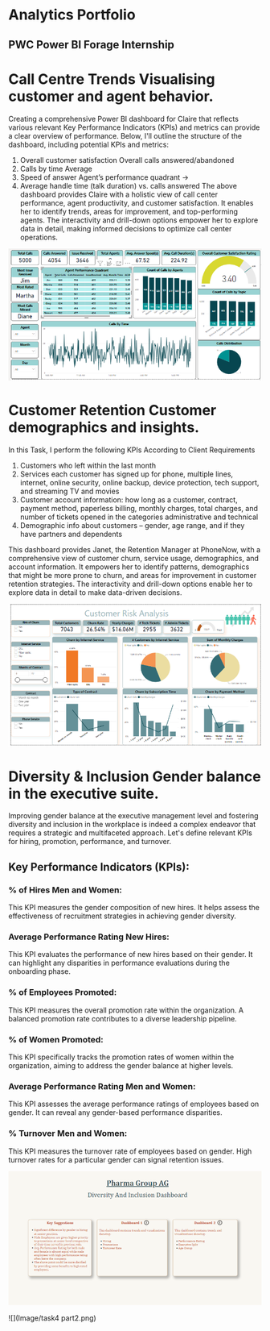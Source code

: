 # **Analytics Portfolio**
## PWC Power BI Forage Internship


# Call Centre Trends Visualising customer and agent behavior.
Creating a comprehensive Power BI dashboard for Claire that reflects various relevant Key Performance Indicators (KPIs) and metrics can provide a clear overview of performance. Below, I'll outline the structure of the dashboard, including potential KPIs and metrics:
1. Overall customer satisfaction Overall calls answered/abandoned 
2. Calls by time Average 
3. Speed of answer Agent’s performance quadrant -> 
4. Average handle time (talk duration) vs. calls answered
The above dashboard provides Claire with a holistic view of call center performance, agent productivity, and customer satisfaction. It enables her to identify trends, areas for improvement, and top-performing agents. The interactivity and drill-down options empower her to explore data in detail, making informed decisions to optimize call center operations.

![](Image/Task2.png)

# Customer Retention Customer demographics and insights.
In this Task, I perform the following KPIs According to Client Requirements
1. Customers who left within the last month
2. Services each customer has signed up for phone, multiple lines, internet, online security, online backup, device protection, tech support, and streaming TV and movies
3. Customer account information: how long as a customer, contract, payment method, paperless billing, monthly charges, total charges, and number of tickets opened in the categories administrative and technical
4. Demographic info about customers – gender, age range, and if they have partners and dependents

This dashboard provides Janet, the Retention Manager at PhoneNow, with a comprehensive view of customer churn, service usage, demographics, and account information. It empowers her to identify patterns, demographics that might be more prone to churn, and areas for improvement in customer retention strategies. The interactivity and drill-down options enable her to explore data in detail to make data-driven decisions.

![](Image/Task3.png)

	
# Diversity & Inclusion Gender balance in the executive suite.
Improving gender balance at the executive management level and fostering diversity and inclusion in the workplace is indeed a complex endeavor that requires a strategic and multifaceted approach. Let's define relevant KPIs for hiring, promotion, performance, and turnover.

## Key Performance Indicators (KPIs):
### % of Hires Men and Women:
This KPI measures the gender composition of new hires. It helps assess the effectiveness of recruitment strategies in achieving gender diversity.

### Average Performance Rating New Hires: 
This KPI evaluates the performance of new hires based on their gender. It can highlight any disparities in performance evaluations during the onboarding phase.

### % of Employees Promoted: 
This KPI measures the overall promotion rate within the organization. A balanced promotion rate contributes to a diverse leadership pipeline.

### % of Women Promoted: 
This KPI specifically tracks the promotion rates of women within the organization, aiming to address the gender balance at higher levels.

### Average Performance Rating Men and Women:
This KPI assesses the average performance ratings of employees based on gender. It can reveal any gender-based performance disparities.
### % Turnover Men and Women:
This KPI measures the turnover rate of employees based on gender. High turnover rates for a particular gender can signal retention issues.

![](Image/task4.png)


![](Image/task4 part2.png)


